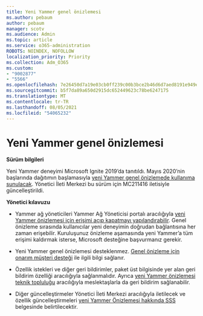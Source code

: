 ```yaml
---
title: Yeni Yammer genel önizlemesi
ms.author: pebaum
author: pebaum
manager: scotv
ms.audience: Admin
ms.topic: article
ms.service: o365-administration
ROBOTS: NOINDEX, NOFOLLOW
localization_priority: Priority
ms.collection: Adm_O365
ms.custom:
- "9002877"
- "5566"
ms.openlocfilehash: 7e26450d7a19e03cb0ff239c00b3bce2b46d6d7aed8191e949ef6c0711aa9035
ms.sourcegitcommit: b5f7da89a650d2915dc652449623c78be6247175
ms.translationtype: MT
ms.contentlocale: tr-TR
ms.lasthandoff: 08/05/2021
ms.locfileid: "54065232"
---
```

# <a name="new-yammer-public-preview"></a>Yeni Yammer genel önizlemesi

**Sürüm bilgileri**

Yeni Yammer deneyimi Microsoft Ignite 2019’da tanıtıldı. Mayıs 2020’nin başlarında dağıtımın başlamasıyla [yeni Yammer genel önizlemede kullanıma sunulacak](https://docs.microsoft.com/yammer/get-started-with-yammer/newyammer-faq). Yönetici İleti Merkezi bu sürüm için MC211416 iletisiyle güncelleştirildi.

**Yönetici kılavuzu**

- Yammer ağ yöneticileri Yammer Ağ Yöneticisi portalı aracılığıyla [yeni Yammer önizlemesi için erişimi açıp kapatmayı yapılandırabilir](https://docs.microsoft.com/yammer/get-started-with-yammer/administrative-settings-opt-in-newyammer). Genel önizleme sırasında kullanıcılar yeni deneyimin doğrudan bağlantısına her zaman erişebilir. Kuruluşunuz önizleme aşamasında yeni Yammer’a tüm erişimi kaldırmak isterse, Microsoft desteğine başvurmanız gerekir.

- Yeni Yammer genel önizlemesi desteklenmez. [Genel önizleme için onarım müşteri desteği](https://docs.microsoft.com/yammer/get-started-with-yammer/newyammer-faq#yammer-preview-customer-support) ile ilgili bilgi sağlanır.

- Özellik istekleri ve diğer geri bildirimler, paket üst bilgisinde yer alan geri bildirim özelliği aracılığıyla sağlanmalıdır. Ayrıca [yeni Yammer önizlemesi teknik topluluğu](https://techcommunity.microsoft.com/t5/new-yammer-preview/bd-p/NewYammerPreview) aracılığıyla meslektaşlarla da geri bildirim sağlanabilir.

- Diğer güncelleştirmeler Yönetici İleti Merkezi aracılığıyla iletilecek ve özellik güncelleştirmeleri [yeni Yammer Önizlemesi hakkında SSS](https://docs.microsoft.com/yammer/get-started-with-yammer/newyammer-faq) belgesinde belirtilecektir.

